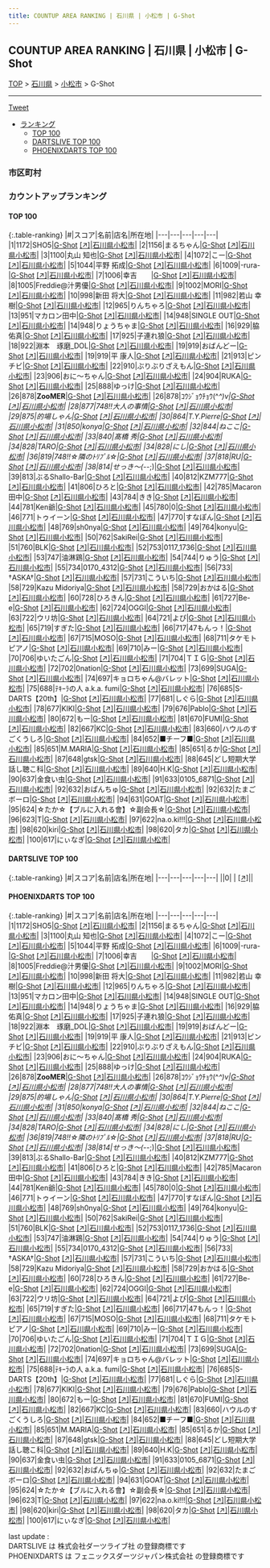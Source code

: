 ```yaml
---
title: COUNTUP AREA RANKING | 石川県 | 小松市 | G-Shot
---
```

## COUNTUP AREA RANKING | 石川県 | 小松市 | G-Shot

[TOP](/darts/rank/) > [石川県](/darts/rank/石川県/) > [小松市](/darts/rank/石川県/小松市/) > G-Shot

___

<a href="https://twitter.com/share?ref_src=twsrc%5Etfw" data-text="COUNTUP AREA RANKING | 石川県小松市G-Shot" class="twitter-share-button" data-hashtags="DARTSLIVE,PHOENIXDARTS,darts,ダーツ" data-show-count="false">Tweet</a>

* [ランキング](#カウントアップランキング)
    * [TOP 100](#top-100)
    * [DARTSLIVE TOP 100](#dartslive-top-100)
    * [PHOENIXDARTS TOP 100](#phoenixdarts-top-100)

### 市区町村

<ul>

</ul>

### カウントアップランキング

#### TOP 100



{:.table-ranking}
|#|スコア|名前|店名|所在地|
|---|---|---|---|---|
|1|1172|<span class="rank-name-pd">SHO5</span>|<a href="/darts/rank/shops/10002.html">G-Shot</a> <a href="https://vs.phoenixdarts.com/jp/shop/shopDetailInfo/s_10002?s_seq=10002">[↗]</a>|<a href="/darts/rank/石川県/小松市">石川県小松市</a>|
|2|1156|<span class="rank-name-pd">まるちゃん</span>|<a href="/darts/rank/shops/10002.html">G-Shot</a> <a href="https://vs.phoenixdarts.com/jp/shop/shopDetailInfo/s_10002?s_seq=10002">[↗]</a>|<a href="/darts/rank/石川県/小松市">石川県小松市</a>|
|3|1100|<span class="rank-name-pd"><span class="pro-icon-pd"></span>丸山 知也</span>|<a href="/darts/rank/shops/10002.html">G-Shot</a> <a href="https://vs.phoenixdarts.com/jp/shop/shopDetailInfo/s_10002?s_seq=10002">[↗]</a>|<a href="/darts/rank/石川県/小松市">石川県小松市</a>|
|4|1072|<span class="rank-name-pd">こー</span>|<a href="/darts/rank/shops/10002.html">G-Shot</a> <a href="https://vs.phoenixdarts.com/jp/shop/shopDetailInfo/s_10002?s_seq=10002">[↗]</a>|<a href="/darts/rank/石川県/小松市">石川県小松市</a>|
|5|1044|<span class="rank-name-pd"><span class="pro-icon-pd"></span>平野 拓成</span>|<a href="/darts/rank/shops/10002.html">G-Shot</a> <a href="https://vs.phoenixdarts.com/jp/shop/shopDetailInfo/s_10002?s_seq=10002">[↗]</a>|<a href="/darts/rank/石川県/小松市">石川県小松市</a>|
|6|1009|<span class="rank-name-pd">-rura-</span>|<a href="/darts/rank/shops/10002.html">G-Shot</a> <a href="https://vs.phoenixdarts.com/jp/shop/shopDetailInfo/s_10002?s_seq=10002">[↗]</a>|<a href="/darts/rank/石川県/小松市">石川県小松市</a>|
|7|1006|<span class="rank-name-pd">幸吉　　</span>|<a href="/darts/rank/shops/10002.html">G-Shot</a> <a href="https://vs.phoenixdarts.com/jp/shop/shopDetailInfo/s_10002?s_seq=10002">[↗]</a>|<a href="/darts/rank/石川県/小松市">石川県小松市</a>|
|8|1005|<span class="rank-name-pd">Freddie@汁男優</span>|<a href="/darts/rank/shops/10002.html">G-Shot</a> <a href="https://vs.phoenixdarts.com/jp/shop/shopDetailInfo/s_10002?s_seq=10002">[↗]</a>|<a href="/darts/rank/石川県/小松市">石川県小松市</a>|
|9|1002|<span class="rank-name-pd">MORI</span>|<a href="/darts/rank/shops/10002.html">G-Shot</a> <a href="https://vs.phoenixdarts.com/jp/shop/shopDetailInfo/s_10002?s_seq=10002">[↗]</a>|<a href="/darts/rank/石川県/小松市">石川県小松市</a>|
|10|998|<span class="rank-name-pd">新田 将大</span>|<a href="/darts/rank/shops/10002.html">G-Shot</a> <a href="https://vs.phoenixdarts.com/jp/shop/shopDetailInfo/s_10002?s_seq=10002">[↗]</a>|<a href="/darts/rank/石川県/小松市">石川県小松市</a>|
|11|982|<span class="rank-name-pd">若山  幸樹</span>|<a href="/darts/rank/shops/10002.html">G-Shot</a> <a href="https://vs.phoenixdarts.com/jp/shop/shopDetailInfo/s_10002?s_seq=10002">[↗]</a>|<a href="/darts/rank/石川県/小松市">石川県小松市</a>|
|12|965|<span class="rank-name-pd">りんちゃろ</span>|<a href="/darts/rank/shops/10002.html">G-Shot</a> <a href="https://vs.phoenixdarts.com/jp/shop/shopDetailInfo/s_10002?s_seq=10002">[↗]</a>|<a href="/darts/rank/石川県/小松市">石川県小松市</a>|
|13|951|<span class="rank-name-pd">マカロン田中</span>|<a href="/darts/rank/shops/10002.html">G-Shot</a> <a href="https://vs.phoenixdarts.com/jp/shop/shopDetailInfo/s_10002?s_seq=10002">[↗]</a>|<a href="/darts/rank/石川県/小松市">石川県小松市</a>|
|14|948|<span class="rank-name-pd">SINGLE OUT</span>|<a href="/darts/rank/shops/10002.html">G-Shot</a> <a href="https://vs.phoenixdarts.com/jp/shop/shopDetailInfo/s_10002?s_seq=10002">[↗]</a>|<a href="/darts/rank/石川県/小松市">石川県小松市</a>|
|14|948|<span class="rank-name-pd">りょうちゃま</span>|<a href="/darts/rank/shops/10002.html">G-Shot</a> <a href="https://vs.phoenixdarts.com/jp/shop/shopDetailInfo/s_10002?s_seq=10002">[↗]</a>|<a href="/darts/rank/石川県/小松市">石川県小松市</a>|
|16|929|<span class="rank-name-pd">脇 佑真</span>|<a href="/darts/rank/shops/10002.html">G-Shot</a> <a href="https://vs.phoenixdarts.com/jp/shop/shopDetailInfo/s_10002?s_seq=10002">[↗]</a>|<a href="/darts/rank/石川県/小松市">石川県小松市</a>|
|17|925|<span class="rank-name-pd">子連れ狼</span>|<a href="/darts/rank/shops/10002.html">G-Shot</a> <a href="https://vs.phoenixdarts.com/jp/shop/shopDetailInfo/s_10002?s_seq=10002">[↗]</a>|<a href="/darts/rank/石川県/小松市">石川県小松市</a>|
|18|922|<span class="rank-name-pd">淵本　琢磨_DOL</span>|<a href="/darts/rank/shops/10002.html">G-Shot</a> <a href="https://vs.phoenixdarts.com/jp/shop/shopDetailInfo/s_10002?s_seq=10002">[↗]</a>|<a href="/darts/rank/石川県/小松市">石川県小松市</a>|
|19|919|<span class="rank-name-pd">おばんどー</span>|<a href="/darts/rank/shops/10002.html">G-Shot</a> <a href="https://vs.phoenixdarts.com/jp/shop/shopDetailInfo/s_10002?s_seq=10002">[↗]</a>|<a href="/darts/rank/石川県/小松市">石川県小松市</a>|
|19|919|<span class="rank-name-pd">平 康人</span>|<a href="/darts/rank/shops/10002.html">G-Shot</a> <a href="https://vs.phoenixdarts.com/jp/shop/shopDetailInfo/s_10002?s_seq=10002">[↗]</a>|<a href="/darts/rank/石川県/小松市">石川県小松市</a>|
|21|913|<span class="rank-name-pd">ピンチビ</span>|<a href="/darts/rank/shops/10002.html">G-Shot</a> <a href="https://vs.phoenixdarts.com/jp/shop/shopDetailInfo/s_10002?s_seq=10002">[↗]</a>|<a href="/darts/rank/石川県/小松市">石川県小松市</a>|
|22|910|<span class="rank-name-pd">ぶりぶりざえもん</span>|<a href="/darts/rank/shops/10002.html">G-Shot</a> <a href="https://vs.phoenixdarts.com/jp/shop/shopDetailInfo/s_10002?s_seq=10002">[↗]</a>|<a href="/darts/rank/石川県/小松市">石川県小松市</a>|
|23|906|<span class="rank-name-pd">おに～ちゃん</span>|<a href="/darts/rank/shops/10002.html">G-Shot</a> <a href="https://vs.phoenixdarts.com/jp/shop/shopDetailInfo/s_10002?s_seq=10002">[↗]</a>|<a href="/darts/rank/石川県/小松市">石川県小松市</a>|
|24|904|<span class="rank-name-pd">RUKA</span>|<a href="/darts/rank/shops/10002.html">G-Shot</a> <a href="https://vs.phoenixdarts.com/jp/shop/shopDetailInfo/s_10002?s_seq=10002">[↗]</a>|<a href="/darts/rank/石川県/小松市">石川県小松市</a>|
|25|888|<span class="rank-name-pd">ゆっけ</span>|<a href="/darts/rank/shops/10002.html">G-Shot</a> <a href="https://vs.phoenixdarts.com/jp/shop/shopDetailInfo/s_10002?s_seq=10002">[↗]</a>|<a href="/darts/rank/石川県/小松市">石川県小松市</a>|
|26|878|<span class="rank-name-pd">**ZooMER**</span>|<a href="/darts/rank/shops/10002.html">G-Shot</a> <a href="https://vs.phoenixdarts.com/jp/shop/shopDetailInfo/s_10002?s_seq=10002">[↗]</a>|<a href="/darts/rank/石川県/小松市">石川県小松市</a>|
|26|878|<span class="rank-name-pd">ｺｳｼﾞｮｳﾁｮｳ(^_^)v</span>|<a href="/darts/rank/shops/10002.html">G-Shot</a> <a href="https://vs.phoenixdarts.com/jp/shop/shopDetailInfo/s_10002?s_seq=10002">[↗]</a>|<a href="/darts/rank/石川県/小松市">石川県小松市</a>|
|28|877|<span class="rank-name-pd">748!!大人の事情</span>|<a href="/darts/rank/shops/10002.html">G-Shot</a> <a href="https://vs.phoenixdarts.com/jp/shop/shopDetailInfo/s_10002?s_seq=10002">[↗]</a>|<a href="/darts/rank/石川県/小松市">石川県小松市</a>|
|29|875|<span class="rank-name-pd">的場しゃん</span>|<a href="/darts/rank/shops/10002.html">G-Shot</a> <a href="https://vs.phoenixdarts.com/jp/shop/shopDetailInfo/s_10002?s_seq=10002">[↗]</a>|<a href="/darts/rank/石川県/小松市">石川県小松市</a>|
|30|864|<span class="rank-name-pd">T.Y.Pierre</span>|<a href="/darts/rank/shops/10002.html">G-Shot</a> <a href="https://vs.phoenixdarts.com/jp/shop/shopDetailInfo/s_10002?s_seq=10002">[↗]</a>|<a href="/darts/rank/石川県/小松市">石川県小松市</a>|
|31|850|<span class="rank-name-pd">konya</span>|<a href="/darts/rank/shops/10002.html">G-Shot</a> <a href="https://vs.phoenixdarts.com/jp/shop/shopDetailInfo/s_10002?s_seq=10002">[↗]</a>|<a href="/darts/rank/石川県/小松市">石川県小松市</a>|
|32|844|<span class="rank-name-pd">ねここ</span>|<a href="/darts/rank/shops/10002.html">G-Shot</a> <a href="https://vs.phoenixdarts.com/jp/shop/shopDetailInfo/s_10002?s_seq=10002">[↗]</a>|<a href="/darts/rank/石川県/小松市">石川県小松市</a>|
|33|840|<span class="rank-name-pd"><span class="pro-icon-pd"></span>髙橋 秀</span>|<a href="/darts/rank/shops/10002.html">G-Shot</a> <a href="https://vs.phoenixdarts.com/jp/shop/shopDetailInfo/s_10002?s_seq=10002">[↗]</a>|<a href="/darts/rank/石川県/小松市">石川県小松市</a>|
|34|828|<span class="rank-name-pd">TARO</span>|<a href="/darts/rank/shops/10002.html">G-Shot</a> <a href="https://vs.phoenixdarts.com/jp/shop/shopDetailInfo/s_10002?s_seq=10002">[↗]</a>|<a href="/darts/rank/石川県/小松市">石川県小松市</a>|
|34|828|<span class="rank-name-pd">にし</span>|<a href="/darts/rank/shops/10002.html">G-Shot</a> <a href="https://vs.phoenixdarts.com/jp/shop/shopDetailInfo/s_10002?s_seq=10002">[↗]</a>|<a href="/darts/rank/石川県/小松市">石川県小松市</a>|
|36|819|<span class="rank-name-pd">748!!☆隣のﾄﾘﾌﾟﾙ☆</span>|<a href="/darts/rank/shops/10002.html">G-Shot</a> <a href="https://vs.phoenixdarts.com/jp/shop/shopDetailInfo/s_10002?s_seq=10002">[↗]</a>|<a href="/darts/rank/石川県/小松市">石川県小松市</a>|
|37|818|<span class="rank-name-pd">RU</span>|<a href="/darts/rank/shops/10002.html">G-Shot</a> <a href="https://vs.phoenixdarts.com/jp/shop/shopDetailInfo/s_10002?s_seq=10002">[↗]</a>|<a href="/darts/rank/石川県/小松市">石川県小松市</a>|
|38|814|<span class="rank-name-pd">せっき～(-_-;)</span>|<a href="/darts/rank/shops/10002.html">G-Shot</a> <a href="https://vs.phoenixdarts.com/jp/shop/shopDetailInfo/s_10002?s_seq=10002">[↗]</a>|<a href="/darts/rank/石川県/小松市">石川県小松市</a>|
|39|813|<span class="rank-name-pd">ぶるShallo-Bar</span>|<a href="/darts/rank/shops/10002.html">G-Shot</a> <a href="https://vs.phoenixdarts.com/jp/shop/shopDetailInfo/s_10002?s_seq=10002">[↗]</a>|<a href="/darts/rank/石川県/小松市">石川県小松市</a>|
|40|812|<span class="rank-name-pd">KZM777</span>|<a href="/darts/rank/shops/10002.html">G-Shot</a> <a href="https://vs.phoenixdarts.com/jp/shop/shopDetailInfo/s_10002?s_seq=10002">[↗]</a>|<a href="/darts/rank/石川県/小松市">石川県小松市</a>|
|41|806|<span class="rank-name-pd">ひろと</span>|<a href="/darts/rank/shops/10002.html">G-Shot</a> <a href="https://vs.phoenixdarts.com/jp/shop/shopDetailInfo/s_10002?s_seq=10002">[↗]</a>|<a href="/darts/rank/石川県/小松市">石川県小松市</a>|
|42|785|<span class="rank-name-pd">Macaron田中</span>|<a href="/darts/rank/shops/10002.html">G-Shot</a> <a href="https://vs.phoenixdarts.com/jp/shop/shopDetailInfo/s_10002?s_seq=10002">[↗]</a>|<a href="/darts/rank/石川県/小松市">石川県小松市</a>|
|43|784|<span class="rank-name-pd">きき</span>|<a href="/darts/rank/shops/10002.html">G-Shot</a> <a href="https://vs.phoenixdarts.com/jp/shop/shopDetailInfo/s_10002?s_seq=10002">[↗]</a>|<a href="/darts/rank/石川県/小松市">石川県小松市</a>|
|44|781|<span class="rank-name-pd">Ken爺</span>|<a href="/darts/rank/shops/10002.html">G-Shot</a> <a href="https://vs.phoenixdarts.com/jp/shop/shopDetailInfo/s_10002?s_seq=10002">[↗]</a>|<a href="/darts/rank/石川県/小松市">石川県小松市</a>|
|45|780|<span class="rank-name-pd">0</span>|<a href="/darts/rank/shops/10002.html">G-Shot</a> <a href="https://vs.phoenixdarts.com/jp/shop/shopDetailInfo/s_10002?s_seq=10002">[↗]</a>|<a href="/darts/rank/石川県/小松市">石川県小松市</a>|
|46|771|<span class="rank-name-pd">トゥイーン</span>|<a href="/darts/rank/shops/10002.html">G-Shot</a> <a href="https://vs.phoenixdarts.com/jp/shop/shopDetailInfo/s_10002?s_seq=10002">[↗]</a>|<a href="/darts/rank/石川県/小松市">石川県小松市</a>|
|47|770|<span class="rank-name-pd">すなぽん</span>|<a href="/darts/rank/shops/10002.html">G-Shot</a> <a href="https://vs.phoenixdarts.com/jp/shop/shopDetailInfo/s_10002?s_seq=10002">[↗]</a>|<a href="/darts/rank/石川県/小松市">石川県小松市</a>|
|48|769|<span class="rank-name-pd">sh0nya</span>|<a href="/darts/rank/shops/10002.html">G-Shot</a> <a href="https://vs.phoenixdarts.com/jp/shop/shopDetailInfo/s_10002?s_seq=10002">[↗]</a>|<a href="/darts/rank/石川県/小松市">石川県小松市</a>|
|49|764|<span class="rank-name-pd">konyu</span>|<a href="/darts/rank/shops/10002.html">G-Shot</a> <a href="https://vs.phoenixdarts.com/jp/shop/shopDetailInfo/s_10002?s_seq=10002">[↗]</a>|<a href="/darts/rank/石川県/小松市">石川県小松市</a>|
|50|762|<span class="rank-name-pd">SakiRei</span>|<a href="/darts/rank/shops/10002.html">G-Shot</a> <a href="https://vs.phoenixdarts.com/jp/shop/shopDetailInfo/s_10002?s_seq=10002">[↗]</a>|<a href="/darts/rank/石川県/小松市">石川県小松市</a>|
|51|760|<span class="rank-name-pd">BLK</span>|<a href="/darts/rank/shops/10002.html">G-Shot</a> <a href="https://vs.phoenixdarts.com/jp/shop/shopDetailInfo/s_10002?s_seq=10002">[↗]</a>|<a href="/darts/rank/石川県/小松市">石川県小松市</a>|
|52|753|<span class="rank-name-pd">0117_1736</span>|<a href="/darts/rank/shops/10002.html">G-Shot</a> <a href="https://vs.phoenixdarts.com/jp/shop/shopDetailInfo/s_10002?s_seq=10002">[↗]</a>|<a href="/darts/rank/石川県/小松市">石川県小松市</a>|
|53|747|<span class="rank-name-pd">油淋鶏</span>|<a href="/darts/rank/shops/10002.html">G-Shot</a> <a href="https://vs.phoenixdarts.com/jp/shop/shopDetailInfo/s_10002?s_seq=10002">[↗]</a>|<a href="/darts/rank/石川県/小松市">石川県小松市</a>|
|54|744|<span class="rank-name-pd">りゅう</span>|<a href="/darts/rank/shops/10002.html">G-Shot</a> <a href="https://vs.phoenixdarts.com/jp/shop/shopDetailInfo/s_10002?s_seq=10002">[↗]</a>|<a href="/darts/rank/石川県/小松市">石川県小松市</a>|
|55|734|<span class="rank-name-pd">0170_4312</span>|<a href="/darts/rank/shops/10002.html">G-Shot</a> <a href="https://vs.phoenixdarts.com/jp/shop/shopDetailInfo/s_10002?s_seq=10002">[↗]</a>|<a href="/darts/rank/石川県/小松市">石川県小松市</a>|
|56|733|<span class="rank-name-pd">†ASKA†</span>|<a href="/darts/rank/shops/10002.html">G-Shot</a> <a href="https://vs.phoenixdarts.com/jp/shop/shopDetailInfo/s_10002?s_seq=10002">[↗]</a>|<a href="/darts/rank/石川県/小松市">石川県小松市</a>|
|57|731|<span class="rank-name-pd">こういち</span>|<a href="/darts/rank/shops/10002.html">G-Shot</a> <a href="https://vs.phoenixdarts.com/jp/shop/shopDetailInfo/s_10002?s_seq=10002">[↗]</a>|<a href="/darts/rank/石川県/小松市">石川県小松市</a>|
|58|729|<span class="rank-name-pd">Kazu Midoriya</span>|<a href="/darts/rank/shops/10002.html">G-Shot</a> <a href="https://vs.phoenixdarts.com/jp/shop/shopDetailInfo/s_10002?s_seq=10002">[↗]</a>|<a href="/darts/rank/石川県/小松市">石川県小松市</a>|
|58|729|<span class="rank-name-pd">おかはる</span>|<a href="/darts/rank/shops/10002.html">G-Shot</a> <a href="https://vs.phoenixdarts.com/jp/shop/shopDetailInfo/s_10002?s_seq=10002">[↗]</a>|<a href="/darts/rank/石川県/小松市">石川県小松市</a>|
|60|728|<span class="rank-name-pd">ひろきん</span>|<a href="/darts/rank/shops/10002.html">G-Shot</a> <a href="https://vs.phoenixdarts.com/jp/shop/shopDetailInfo/s_10002?s_seq=10002">[↗]</a>|<a href="/darts/rank/石川県/小松市">石川県小松市</a>|
|61|727|<span class="rank-name-pd">Be-e</span>|<a href="/darts/rank/shops/10002.html">G-Shot</a> <a href="https://vs.phoenixdarts.com/jp/shop/shopDetailInfo/s_10002?s_seq=10002">[↗]</a>|<a href="/darts/rank/石川県/小松市">石川県小松市</a>|
|62|724|<span class="rank-name-pd">OGGI</span>|<a href="/darts/rank/shops/10002.html">G-Shot</a> <a href="https://vs.phoenixdarts.com/jp/shop/shopDetailInfo/s_10002?s_seq=10002">[↗]</a>|<a href="/darts/rank/石川県/小松市">石川県小松市</a>|
|63|722|<span class="rank-name-pd">ウリ坊</span>|<a href="/darts/rank/shops/10002.html">G-Shot</a> <a href="https://vs.phoenixdarts.com/jp/shop/shopDetailInfo/s_10002?s_seq=10002">[↗]</a>|<a href="/darts/rank/石川県/小松市">石川県小松市</a>|
|64|721|<span class="rank-name-pd">よぴ</span>|<a href="/darts/rank/shops/10002.html">G-Shot</a> <a href="https://vs.phoenixdarts.com/jp/shop/shopDetailInfo/s_10002?s_seq=10002">[↗]</a>|<a href="/darts/rank/石川県/小松市">石川県小松市</a>|
|65|719|<span class="rank-name-pd">すぎた</span>|<a href="/darts/rank/shops/10002.html">G-Shot</a> <a href="https://vs.phoenixdarts.com/jp/shop/shopDetailInfo/s_10002?s_seq=10002">[↗]</a>|<a href="/darts/rank/石川県/小松市">石川県小松市</a>|
|66|717|<span class="rank-name-pd">47もんっ！</span>|<a href="/darts/rank/shops/10002.html">G-Shot</a> <a href="https://vs.phoenixdarts.com/jp/shop/shopDetailInfo/s_10002?s_seq=10002">[↗]</a>|<a href="/darts/rank/石川県/小松市">石川県小松市</a>|
|67|715|<span class="rank-name-pd">MOSO</span>|<a href="/darts/rank/shops/10002.html">G-Shot</a> <a href="https://vs.phoenixdarts.com/jp/shop/shopDetailInfo/s_10002?s_seq=10002">[↗]</a>|<a href="/darts/rank/石川県/小松市">石川県小松市</a>|
|68|711|<span class="rank-name-pd">タケモトピアノ</span>|<a href="/darts/rank/shops/10002.html">G-Shot</a> <a href="https://vs.phoenixdarts.com/jp/shop/shopDetailInfo/s_10002?s_seq=10002">[↗]</a>|<a href="/darts/rank/石川県/小松市">石川県小松市</a>|
|69|710|<span class="rank-name-pd">みー</span>|<a href="/darts/rank/shops/10002.html">G-Shot</a> <a href="https://vs.phoenixdarts.com/jp/shop/shopDetailInfo/s_10002?s_seq=10002">[↗]</a>|<a href="/darts/rank/石川県/小松市">石川県小松市</a>|
|70|706|<span class="rank-name-pd">ゆいたごん</span>|<a href="/darts/rank/shops/10002.html">G-Shot</a> <a href="https://vs.phoenixdarts.com/jp/shop/shopDetailInfo/s_10002?s_seq=10002">[↗]</a>|<a href="/darts/rank/石川県/小松市">石川県小松市</a>|
|71|704|<span class="rank-name-pd">ＴＩＧ</span>|<a href="/darts/rank/shops/10002.html">G-Shot</a> <a href="https://vs.phoenixdarts.com/jp/shop/shopDetailInfo/s_10002?s_seq=10002">[↗]</a>|<a href="/darts/rank/石川県/小松市">石川県小松市</a>|
|72|702|<span class="rank-name-pd">0nation</span>|<a href="/darts/rank/shops/10002.html">G-Shot</a> <a href="https://vs.phoenixdarts.com/jp/shop/shopDetailInfo/s_10002?s_seq=10002">[↗]</a>|<a href="/darts/rank/石川県/小松市">石川県小松市</a>|
|73|699|<span class="rank-name-pd">SUGA</span>|<a href="/darts/rank/shops/10002.html">G-Shot</a> <a href="https://vs.phoenixdarts.com/jp/shop/shopDetailInfo/s_10002?s_seq=10002">[↗]</a>|<a href="/darts/rank/石川県/小松市">石川県小松市</a>|
|74|697|<span class="rank-name-pd">キョロちゃん@バレット</span>|<a href="/darts/rank/shops/10002.html">G-Shot</a> <a href="https://vs.phoenixdarts.com/jp/shop/shopDetailInfo/s_10002?s_seq=10002">[↗]</a>|<a href="/darts/rank/石川県/小松市">石川県小松市</a>|
|75|688|<span class="rank-name-pd">ﾃｷｰﾗの人 a.k.a. fumi</span>|<a href="/darts/rank/shops/10002.html">G-Shot</a> <a href="https://vs.phoenixdarts.com/jp/shop/shopDetailInfo/s_10002?s_seq=10002">[↗]</a>|<a href="/darts/rank/石川県/小松市">石川県小松市</a>|
|76|685|<span class="rank-name-pd">S-DARTS【20th】</span>|<a href="/darts/rank/shops/10002.html">G-Shot</a> <a href="https://vs.phoenixdarts.com/jp/shop/shopDetailInfo/s_10002?s_seq=10002">[↗]</a>|<a href="/darts/rank/石川県/小松市">石川県小松市</a>|
|77|681|<span class="rank-name-pd">しぐら</span>|<a href="/darts/rank/shops/10002.html">G-Shot</a> <a href="https://vs.phoenixdarts.com/jp/shop/shopDetailInfo/s_10002?s_seq=10002">[↗]</a>|<a href="/darts/rank/石川県/小松市">石川県小松市</a>|
|78|677|<span class="rank-name-pd">KIKI</span>|<a href="/darts/rank/shops/10002.html">G-Shot</a> <a href="https://vs.phoenixdarts.com/jp/shop/shopDetailInfo/s_10002?s_seq=10002">[↗]</a>|<a href="/darts/rank/石川県/小松市">石川県小松市</a>|
|79|676|<span class="rank-name-pd">Pablo</span>|<a href="/darts/rank/shops/10002.html">G-Shot</a> <a href="https://vs.phoenixdarts.com/jp/shop/shopDetailInfo/s_10002?s_seq=10002">[↗]</a>|<a href="/darts/rank/石川県/小松市">石川県小松市</a>|
|80|672|<span class="rank-name-pd">もー</span>|<a href="/darts/rank/shops/10002.html">G-Shot</a> <a href="https://vs.phoenixdarts.com/jp/shop/shopDetailInfo/s_10002?s_seq=10002">[↗]</a>|<a href="/darts/rank/石川県/小松市">石川県小松市</a>|
|81|670|<span class="rank-name-pd">FUMI</span>|<a href="/darts/rank/shops/10002.html">G-Shot</a> <a href="https://vs.phoenixdarts.com/jp/shop/shopDetailInfo/s_10002?s_seq=10002">[↗]</a>|<a href="/darts/rank/石川県/小松市">石川県小松市</a>|
|82|667|<span class="rank-name-pd">KC</span>|<a href="/darts/rank/shops/10002.html">G-Shot</a> <a href="https://vs.phoenixdarts.com/jp/shop/shopDetailInfo/s_10002?s_seq=10002">[↗]</a>|<a href="/darts/rank/石川県/小松市">石川県小松市</a>|
|83|660|<span class="rank-name-pd">ハウルのすごくうしろ</span>|<a href="/darts/rank/shops/10002.html">G-Shot</a> <a href="https://vs.phoenixdarts.com/jp/shop/shopDetailInfo/s_10002?s_seq=10002">[↗]</a>|<a href="/darts/rank/石川県/小松市">石川県小松市</a>|
|84|652|<span class="rank-name-pd">■チーフ■</span>|<a href="/darts/rank/shops/10002.html">G-Shot</a> <a href="https://vs.phoenixdarts.com/jp/shop/shopDetailInfo/s_10002?s_seq=10002">[↗]</a>|<a href="/darts/rank/石川県/小松市">石川県小松市</a>|
|85|651|<span class="rank-name-pd">M.MARIA</span>|<a href="/darts/rank/shops/10002.html">G-Shot</a> <a href="https://vs.phoenixdarts.com/jp/shop/shopDetailInfo/s_10002?s_seq=10002">[↗]</a>|<a href="/darts/rank/石川県/小松市">石川県小松市</a>|
|85|651|<span class="rank-name-pd">るか</span>|<a href="/darts/rank/shops/10002.html">G-Shot</a> <a href="https://vs.phoenixdarts.com/jp/shop/shopDetailInfo/s_10002?s_seq=10002">[↗]</a>|<a href="/darts/rank/石川県/小松市">石川県小松市</a>|
|87|648|<span class="rank-name-pd">gtsk</span>|<a href="/darts/rank/shops/10002.html">G-Shot</a> <a href="https://vs.phoenixdarts.com/jp/shop/shopDetailInfo/s_10002?s_seq=10002">[↗]</a>|<a href="/darts/rank/石川県/小松市">石川県小松市</a>|
|88|645|<span class="rank-name-pd">どし短期大学話し聴こ科</span>|<a href="/darts/rank/shops/10002.html">G-Shot</a> <a href="https://vs.phoenixdarts.com/jp/shop/shopDetailInfo/s_10002?s_seq=10002">[↗]</a>|<a href="/darts/rank/石川県/小松市">石川県小松市</a>|
|89|640|<span class="rank-name-pd">H.K</span>|<a href="/darts/rank/shops/10002.html">G-Shot</a> <a href="https://vs.phoenixdarts.com/jp/shop/shopDetailInfo/s_10002?s_seq=10002">[↗]</a>|<a href="/darts/rank/石川県/小松市">石川県小松市</a>|
|90|637|<span class="rank-name-pd">金食い虫</span>|<a href="/darts/rank/shops/10002.html">G-Shot</a> <a href="https://vs.phoenixdarts.com/jp/shop/shopDetailInfo/s_10002?s_seq=10002">[↗]</a>|<a href="/darts/rank/石川県/小松市">石川県小松市</a>|
|91|633|<span class="rank-name-pd">0105_6871</span>|<a href="/darts/rank/shops/10002.html">G-Shot</a> <a href="https://vs.phoenixdarts.com/jp/shop/shopDetailInfo/s_10002?s_seq=10002">[↗]</a>|<a href="/darts/rank/石川県/小松市">石川県小松市</a>|
|92|632|<span class="rank-name-pd">おぱんちゅ</span>|<a href="/darts/rank/shops/10002.html">G-Shot</a> <a href="https://vs.phoenixdarts.com/jp/shop/shopDetailInfo/s_10002?s_seq=10002">[↗]</a>|<a href="/darts/rank/石川県/小松市">石川県小松市</a>|
|92|632|<span class="rank-name-pd">たまごボーロ</span>|<a href="/darts/rank/shops/10002.html">G-Shot</a> <a href="https://vs.phoenixdarts.com/jp/shop/shopDetailInfo/s_10002?s_seq=10002">[↗]</a>|<a href="/darts/rank/石川県/小松市">石川県小松市</a>|
|94|631|<span class="rank-name-pd">GOAT</span>|<a href="/darts/rank/shops/10002.html">G-Shot</a> <a href="https://vs.phoenixdarts.com/jp/shop/shopDetailInfo/s_10002?s_seq=10002">[↗]</a>|<a href="/darts/rank/石川県/小松市">石川県小松市</a>|
|95|624|<span class="rank-name-pd">☆たか☆【ブルに入れる會】☆副会長☆</span>|<a href="/darts/rank/shops/10002.html">G-Shot</a> <a href="https://vs.phoenixdarts.com/jp/shop/shopDetailInfo/s_10002?s_seq=10002">[↗]</a>|<a href="/darts/rank/石川県/小松市">石川県小松市</a>|
|96|623|<span class="rank-name-pd">T</span>|<a href="/darts/rank/shops/10002.html">G-Shot</a> <a href="https://vs.phoenixdarts.com/jp/shop/shopDetailInfo/s_10002?s_seq=10002">[↗]</a>|<a href="/darts/rank/石川県/小松市">石川県小松市</a>|
|97|622|<span class="rank-name-pd">na.o.ki!!!</span>|<a href="/darts/rank/shops/10002.html">G-Shot</a> <a href="https://vs.phoenixdarts.com/jp/shop/shopDetailInfo/s_10002?s_seq=10002">[↗]</a>|<a href="/darts/rank/石川県/小松市">石川県小松市</a>|
|98|620|<span class="rank-name-pd">kiri</span>|<a href="/darts/rank/shops/10002.html">G-Shot</a> <a href="https://vs.phoenixdarts.com/jp/shop/shopDetailInfo/s_10002?s_seq=10002">[↗]</a>|<a href="/darts/rank/石川県/小松市">石川県小松市</a>|
|98|620|<span class="rank-name-pd">タカ</span>|<a href="/darts/rank/shops/10002.html">G-Shot</a> <a href="https://vs.phoenixdarts.com/jp/shop/shopDetailInfo/s_10002?s_seq=10002">[↗]</a>|<a href="/darts/rank/石川県/小松市">石川県小松市</a>|
|100|617|<span class="rank-name-pd">にぃなぎ</span>|<a href="/darts/rank/shops/10002.html">G-Shot</a> <a href="https://vs.phoenixdarts.com/jp/shop/shopDetailInfo/s_10002?s_seq=10002">[↗]</a>|<a href="/darts/rank/石川県/小松市">石川県小松市</a>|


#### DARTSLIVE TOP 100



{:.table-ranking}
|#|スコア|名前|店名|所在地|
|---|---|---|---|---|
||0|<span class="rank-name-dl"> </span>|<a href="/darts/rank/shops/.html"></a> <a href="">[↗]</a>|<a href="/darts/rank//"></a>|


#### PHOENIXDARTS TOP 100



{:.table-ranking}
|#|スコア|名前|店名|所在地|
|---|---|---|---|---|
|1|1172|<span class="rank-name-pd">SHO5</span>|<a href="/darts/rank/shops/10002.html">G-Shot</a> <a href="https://vs.phoenixdarts.com/jp/shop/shopDetailInfo/s_10002?s_seq=10002">[↗]</a>|<a href="/darts/rank/石川県/小松市">石川県小松市</a>|
|2|1156|<span class="rank-name-pd">まるちゃん</span>|<a href="/darts/rank/shops/10002.html">G-Shot</a> <a href="https://vs.phoenixdarts.com/jp/shop/shopDetailInfo/s_10002?s_seq=10002">[↗]</a>|<a href="/darts/rank/石川県/小松市">石川県小松市</a>|
|3|1100|<span class="rank-name-pd"><span class="pro-icon-pd"></span>丸山 知也</span>|<a href="/darts/rank/shops/10002.html">G-Shot</a> <a href="https://vs.phoenixdarts.com/jp/shop/shopDetailInfo/s_10002?s_seq=10002">[↗]</a>|<a href="/darts/rank/石川県/小松市">石川県小松市</a>|
|4|1072|<span class="rank-name-pd">こー</span>|<a href="/darts/rank/shops/10002.html">G-Shot</a> <a href="https://vs.phoenixdarts.com/jp/shop/shopDetailInfo/s_10002?s_seq=10002">[↗]</a>|<a href="/darts/rank/石川県/小松市">石川県小松市</a>|
|5|1044|<span class="rank-name-pd"><span class="pro-icon-pd"></span>平野 拓成</span>|<a href="/darts/rank/shops/10002.html">G-Shot</a> <a href="https://vs.phoenixdarts.com/jp/shop/shopDetailInfo/s_10002?s_seq=10002">[↗]</a>|<a href="/darts/rank/石川県/小松市">石川県小松市</a>|
|6|1009|<span class="rank-name-pd">-rura-</span>|<a href="/darts/rank/shops/10002.html">G-Shot</a> <a href="https://vs.phoenixdarts.com/jp/shop/shopDetailInfo/s_10002?s_seq=10002">[↗]</a>|<a href="/darts/rank/石川県/小松市">石川県小松市</a>|
|7|1006|<span class="rank-name-pd">幸吉　　</span>|<a href="/darts/rank/shops/10002.html">G-Shot</a> <a href="https://vs.phoenixdarts.com/jp/shop/shopDetailInfo/s_10002?s_seq=10002">[↗]</a>|<a href="/darts/rank/石川県/小松市">石川県小松市</a>|
|8|1005|<span class="rank-name-pd">Freddie@汁男優</span>|<a href="/darts/rank/shops/10002.html">G-Shot</a> <a href="https://vs.phoenixdarts.com/jp/shop/shopDetailInfo/s_10002?s_seq=10002">[↗]</a>|<a href="/darts/rank/石川県/小松市">石川県小松市</a>|
|9|1002|<span class="rank-name-pd">MORI</span>|<a href="/darts/rank/shops/10002.html">G-Shot</a> <a href="https://vs.phoenixdarts.com/jp/shop/shopDetailInfo/s_10002?s_seq=10002">[↗]</a>|<a href="/darts/rank/石川県/小松市">石川県小松市</a>|
|10|998|<span class="rank-name-pd">新田 将大</span>|<a href="/darts/rank/shops/10002.html">G-Shot</a> <a href="https://vs.phoenixdarts.com/jp/shop/shopDetailInfo/s_10002?s_seq=10002">[↗]</a>|<a href="/darts/rank/石川県/小松市">石川県小松市</a>|
|11|982|<span class="rank-name-pd">若山  幸樹</span>|<a href="/darts/rank/shops/10002.html">G-Shot</a> <a href="https://vs.phoenixdarts.com/jp/shop/shopDetailInfo/s_10002?s_seq=10002">[↗]</a>|<a href="/darts/rank/石川県/小松市">石川県小松市</a>|
|12|965|<span class="rank-name-pd">りんちゃろ</span>|<a href="/darts/rank/shops/10002.html">G-Shot</a> <a href="https://vs.phoenixdarts.com/jp/shop/shopDetailInfo/s_10002?s_seq=10002">[↗]</a>|<a href="/darts/rank/石川県/小松市">石川県小松市</a>|
|13|951|<span class="rank-name-pd">マカロン田中</span>|<a href="/darts/rank/shops/10002.html">G-Shot</a> <a href="https://vs.phoenixdarts.com/jp/shop/shopDetailInfo/s_10002?s_seq=10002">[↗]</a>|<a href="/darts/rank/石川県/小松市">石川県小松市</a>|
|14|948|<span class="rank-name-pd">SINGLE OUT</span>|<a href="/darts/rank/shops/10002.html">G-Shot</a> <a href="https://vs.phoenixdarts.com/jp/shop/shopDetailInfo/s_10002?s_seq=10002">[↗]</a>|<a href="/darts/rank/石川県/小松市">石川県小松市</a>|
|14|948|<span class="rank-name-pd">りょうちゃま</span>|<a href="/darts/rank/shops/10002.html">G-Shot</a> <a href="https://vs.phoenixdarts.com/jp/shop/shopDetailInfo/s_10002?s_seq=10002">[↗]</a>|<a href="/darts/rank/石川県/小松市">石川県小松市</a>|
|16|929|<span class="rank-name-pd">脇 佑真</span>|<a href="/darts/rank/shops/10002.html">G-Shot</a> <a href="https://vs.phoenixdarts.com/jp/shop/shopDetailInfo/s_10002?s_seq=10002">[↗]</a>|<a href="/darts/rank/石川県/小松市">石川県小松市</a>|
|17|925|<span class="rank-name-pd">子連れ狼</span>|<a href="/darts/rank/shops/10002.html">G-Shot</a> <a href="https://vs.phoenixdarts.com/jp/shop/shopDetailInfo/s_10002?s_seq=10002">[↗]</a>|<a href="/darts/rank/石川県/小松市">石川県小松市</a>|
|18|922|<span class="rank-name-pd">淵本　琢磨_DOL</span>|<a href="/darts/rank/shops/10002.html">G-Shot</a> <a href="https://vs.phoenixdarts.com/jp/shop/shopDetailInfo/s_10002?s_seq=10002">[↗]</a>|<a href="/darts/rank/石川県/小松市">石川県小松市</a>|
|19|919|<span class="rank-name-pd">おばんどー</span>|<a href="/darts/rank/shops/10002.html">G-Shot</a> <a href="https://vs.phoenixdarts.com/jp/shop/shopDetailInfo/s_10002?s_seq=10002">[↗]</a>|<a href="/darts/rank/石川県/小松市">石川県小松市</a>|
|19|919|<span class="rank-name-pd">平 康人</span>|<a href="/darts/rank/shops/10002.html">G-Shot</a> <a href="https://vs.phoenixdarts.com/jp/shop/shopDetailInfo/s_10002?s_seq=10002">[↗]</a>|<a href="/darts/rank/石川県/小松市">石川県小松市</a>|
|21|913|<span class="rank-name-pd">ピンチビ</span>|<a href="/darts/rank/shops/10002.html">G-Shot</a> <a href="https://vs.phoenixdarts.com/jp/shop/shopDetailInfo/s_10002?s_seq=10002">[↗]</a>|<a href="/darts/rank/石川県/小松市">石川県小松市</a>|
|22|910|<span class="rank-name-pd">ぶりぶりざえもん</span>|<a href="/darts/rank/shops/10002.html">G-Shot</a> <a href="https://vs.phoenixdarts.com/jp/shop/shopDetailInfo/s_10002?s_seq=10002">[↗]</a>|<a href="/darts/rank/石川県/小松市">石川県小松市</a>|
|23|906|<span class="rank-name-pd">おに～ちゃん</span>|<a href="/darts/rank/shops/10002.html">G-Shot</a> <a href="https://vs.phoenixdarts.com/jp/shop/shopDetailInfo/s_10002?s_seq=10002">[↗]</a>|<a href="/darts/rank/石川県/小松市">石川県小松市</a>|
|24|904|<span class="rank-name-pd">RUKA</span>|<a href="/darts/rank/shops/10002.html">G-Shot</a> <a href="https://vs.phoenixdarts.com/jp/shop/shopDetailInfo/s_10002?s_seq=10002">[↗]</a>|<a href="/darts/rank/石川県/小松市">石川県小松市</a>|
|25|888|<span class="rank-name-pd">ゆっけ</span>|<a href="/darts/rank/shops/10002.html">G-Shot</a> <a href="https://vs.phoenixdarts.com/jp/shop/shopDetailInfo/s_10002?s_seq=10002">[↗]</a>|<a href="/darts/rank/石川県/小松市">石川県小松市</a>|
|26|878|<span class="rank-name-pd">**ZooMER**</span>|<a href="/darts/rank/shops/10002.html">G-Shot</a> <a href="https://vs.phoenixdarts.com/jp/shop/shopDetailInfo/s_10002?s_seq=10002">[↗]</a>|<a href="/darts/rank/石川県/小松市">石川県小松市</a>|
|26|878|<span class="rank-name-pd">ｺｳｼﾞｮｳﾁｮｳ(^_^)v</span>|<a href="/darts/rank/shops/10002.html">G-Shot</a> <a href="https://vs.phoenixdarts.com/jp/shop/shopDetailInfo/s_10002?s_seq=10002">[↗]</a>|<a href="/darts/rank/石川県/小松市">石川県小松市</a>|
|28|877|<span class="rank-name-pd">748!!大人の事情</span>|<a href="/darts/rank/shops/10002.html">G-Shot</a> <a href="https://vs.phoenixdarts.com/jp/shop/shopDetailInfo/s_10002?s_seq=10002">[↗]</a>|<a href="/darts/rank/石川県/小松市">石川県小松市</a>|
|29|875|<span class="rank-name-pd">的場しゃん</span>|<a href="/darts/rank/shops/10002.html">G-Shot</a> <a href="https://vs.phoenixdarts.com/jp/shop/shopDetailInfo/s_10002?s_seq=10002">[↗]</a>|<a href="/darts/rank/石川県/小松市">石川県小松市</a>|
|30|864|<span class="rank-name-pd">T.Y.Pierre</span>|<a href="/darts/rank/shops/10002.html">G-Shot</a> <a href="https://vs.phoenixdarts.com/jp/shop/shopDetailInfo/s_10002?s_seq=10002">[↗]</a>|<a href="/darts/rank/石川県/小松市">石川県小松市</a>|
|31|850|<span class="rank-name-pd">konya</span>|<a href="/darts/rank/shops/10002.html">G-Shot</a> <a href="https://vs.phoenixdarts.com/jp/shop/shopDetailInfo/s_10002?s_seq=10002">[↗]</a>|<a href="/darts/rank/石川県/小松市">石川県小松市</a>|
|32|844|<span class="rank-name-pd">ねここ</span>|<a href="/darts/rank/shops/10002.html">G-Shot</a> <a href="https://vs.phoenixdarts.com/jp/shop/shopDetailInfo/s_10002?s_seq=10002">[↗]</a>|<a href="/darts/rank/石川県/小松市">石川県小松市</a>|
|33|840|<span class="rank-name-pd"><span class="pro-icon-pd"></span>髙橋 秀</span>|<a href="/darts/rank/shops/10002.html">G-Shot</a> <a href="https://vs.phoenixdarts.com/jp/shop/shopDetailInfo/s_10002?s_seq=10002">[↗]</a>|<a href="/darts/rank/石川県/小松市">石川県小松市</a>|
|34|828|<span class="rank-name-pd">TARO</span>|<a href="/darts/rank/shops/10002.html">G-Shot</a> <a href="https://vs.phoenixdarts.com/jp/shop/shopDetailInfo/s_10002?s_seq=10002">[↗]</a>|<a href="/darts/rank/石川県/小松市">石川県小松市</a>|
|34|828|<span class="rank-name-pd">にし</span>|<a href="/darts/rank/shops/10002.html">G-Shot</a> <a href="https://vs.phoenixdarts.com/jp/shop/shopDetailInfo/s_10002?s_seq=10002">[↗]</a>|<a href="/darts/rank/石川県/小松市">石川県小松市</a>|
|36|819|<span class="rank-name-pd">748!!☆隣のﾄﾘﾌﾟﾙ☆</span>|<a href="/darts/rank/shops/10002.html">G-Shot</a> <a href="https://vs.phoenixdarts.com/jp/shop/shopDetailInfo/s_10002?s_seq=10002">[↗]</a>|<a href="/darts/rank/石川県/小松市">石川県小松市</a>|
|37|818|<span class="rank-name-pd">RU</span>|<a href="/darts/rank/shops/10002.html">G-Shot</a> <a href="https://vs.phoenixdarts.com/jp/shop/shopDetailInfo/s_10002?s_seq=10002">[↗]</a>|<a href="/darts/rank/石川県/小松市">石川県小松市</a>|
|38|814|<span class="rank-name-pd">せっき～(-_-;)</span>|<a href="/darts/rank/shops/10002.html">G-Shot</a> <a href="https://vs.phoenixdarts.com/jp/shop/shopDetailInfo/s_10002?s_seq=10002">[↗]</a>|<a href="/darts/rank/石川県/小松市">石川県小松市</a>|
|39|813|<span class="rank-name-pd">ぶるShallo-Bar</span>|<a href="/darts/rank/shops/10002.html">G-Shot</a> <a href="https://vs.phoenixdarts.com/jp/shop/shopDetailInfo/s_10002?s_seq=10002">[↗]</a>|<a href="/darts/rank/石川県/小松市">石川県小松市</a>|
|40|812|<span class="rank-name-pd">KZM777</span>|<a href="/darts/rank/shops/10002.html">G-Shot</a> <a href="https://vs.phoenixdarts.com/jp/shop/shopDetailInfo/s_10002?s_seq=10002">[↗]</a>|<a href="/darts/rank/石川県/小松市">石川県小松市</a>|
|41|806|<span class="rank-name-pd">ひろと</span>|<a href="/darts/rank/shops/10002.html">G-Shot</a> <a href="https://vs.phoenixdarts.com/jp/shop/shopDetailInfo/s_10002?s_seq=10002">[↗]</a>|<a href="/darts/rank/石川県/小松市">石川県小松市</a>|
|42|785|<span class="rank-name-pd">Macaron田中</span>|<a href="/darts/rank/shops/10002.html">G-Shot</a> <a href="https://vs.phoenixdarts.com/jp/shop/shopDetailInfo/s_10002?s_seq=10002">[↗]</a>|<a href="/darts/rank/石川県/小松市">石川県小松市</a>|
|43|784|<span class="rank-name-pd">きき</span>|<a href="/darts/rank/shops/10002.html">G-Shot</a> <a href="https://vs.phoenixdarts.com/jp/shop/shopDetailInfo/s_10002?s_seq=10002">[↗]</a>|<a href="/darts/rank/石川県/小松市">石川県小松市</a>|
|44|781|<span class="rank-name-pd">Ken爺</span>|<a href="/darts/rank/shops/10002.html">G-Shot</a> <a href="https://vs.phoenixdarts.com/jp/shop/shopDetailInfo/s_10002?s_seq=10002">[↗]</a>|<a href="/darts/rank/石川県/小松市">石川県小松市</a>|
|45|780|<span class="rank-name-pd">0</span>|<a href="/darts/rank/shops/10002.html">G-Shot</a> <a href="https://vs.phoenixdarts.com/jp/shop/shopDetailInfo/s_10002?s_seq=10002">[↗]</a>|<a href="/darts/rank/石川県/小松市">石川県小松市</a>|
|46|771|<span class="rank-name-pd">トゥイーン</span>|<a href="/darts/rank/shops/10002.html">G-Shot</a> <a href="https://vs.phoenixdarts.com/jp/shop/shopDetailInfo/s_10002?s_seq=10002">[↗]</a>|<a href="/darts/rank/石川県/小松市">石川県小松市</a>|
|47|770|<span class="rank-name-pd">すなぽん</span>|<a href="/darts/rank/shops/10002.html">G-Shot</a> <a href="https://vs.phoenixdarts.com/jp/shop/shopDetailInfo/s_10002?s_seq=10002">[↗]</a>|<a href="/darts/rank/石川県/小松市">石川県小松市</a>|
|48|769|<span class="rank-name-pd">sh0nya</span>|<a href="/darts/rank/shops/10002.html">G-Shot</a> <a href="https://vs.phoenixdarts.com/jp/shop/shopDetailInfo/s_10002?s_seq=10002">[↗]</a>|<a href="/darts/rank/石川県/小松市">石川県小松市</a>|
|49|764|<span class="rank-name-pd">konyu</span>|<a href="/darts/rank/shops/10002.html">G-Shot</a> <a href="https://vs.phoenixdarts.com/jp/shop/shopDetailInfo/s_10002?s_seq=10002">[↗]</a>|<a href="/darts/rank/石川県/小松市">石川県小松市</a>|
|50|762|<span class="rank-name-pd">SakiRei</span>|<a href="/darts/rank/shops/10002.html">G-Shot</a> <a href="https://vs.phoenixdarts.com/jp/shop/shopDetailInfo/s_10002?s_seq=10002">[↗]</a>|<a href="/darts/rank/石川県/小松市">石川県小松市</a>|
|51|760|<span class="rank-name-pd">BLK</span>|<a href="/darts/rank/shops/10002.html">G-Shot</a> <a href="https://vs.phoenixdarts.com/jp/shop/shopDetailInfo/s_10002?s_seq=10002">[↗]</a>|<a href="/darts/rank/石川県/小松市">石川県小松市</a>|
|52|753|<span class="rank-name-pd">0117_1736</span>|<a href="/darts/rank/shops/10002.html">G-Shot</a> <a href="https://vs.phoenixdarts.com/jp/shop/shopDetailInfo/s_10002?s_seq=10002">[↗]</a>|<a href="/darts/rank/石川県/小松市">石川県小松市</a>|
|53|747|<span class="rank-name-pd">油淋鶏</span>|<a href="/darts/rank/shops/10002.html">G-Shot</a> <a href="https://vs.phoenixdarts.com/jp/shop/shopDetailInfo/s_10002?s_seq=10002">[↗]</a>|<a href="/darts/rank/石川県/小松市">石川県小松市</a>|
|54|744|<span class="rank-name-pd">りゅう</span>|<a href="/darts/rank/shops/10002.html">G-Shot</a> <a href="https://vs.phoenixdarts.com/jp/shop/shopDetailInfo/s_10002?s_seq=10002">[↗]</a>|<a href="/darts/rank/石川県/小松市">石川県小松市</a>|
|55|734|<span class="rank-name-pd">0170_4312</span>|<a href="/darts/rank/shops/10002.html">G-Shot</a> <a href="https://vs.phoenixdarts.com/jp/shop/shopDetailInfo/s_10002?s_seq=10002">[↗]</a>|<a href="/darts/rank/石川県/小松市">石川県小松市</a>|
|56|733|<span class="rank-name-pd">†ASKA†</span>|<a href="/darts/rank/shops/10002.html">G-Shot</a> <a href="https://vs.phoenixdarts.com/jp/shop/shopDetailInfo/s_10002?s_seq=10002">[↗]</a>|<a href="/darts/rank/石川県/小松市">石川県小松市</a>|
|57|731|<span class="rank-name-pd">こういち</span>|<a href="/darts/rank/shops/10002.html">G-Shot</a> <a href="https://vs.phoenixdarts.com/jp/shop/shopDetailInfo/s_10002?s_seq=10002">[↗]</a>|<a href="/darts/rank/石川県/小松市">石川県小松市</a>|
|58|729|<span class="rank-name-pd">Kazu Midoriya</span>|<a href="/darts/rank/shops/10002.html">G-Shot</a> <a href="https://vs.phoenixdarts.com/jp/shop/shopDetailInfo/s_10002?s_seq=10002">[↗]</a>|<a href="/darts/rank/石川県/小松市">石川県小松市</a>|
|58|729|<span class="rank-name-pd">おかはる</span>|<a href="/darts/rank/shops/10002.html">G-Shot</a> <a href="https://vs.phoenixdarts.com/jp/shop/shopDetailInfo/s_10002?s_seq=10002">[↗]</a>|<a href="/darts/rank/石川県/小松市">石川県小松市</a>|
|60|728|<span class="rank-name-pd">ひろきん</span>|<a href="/darts/rank/shops/10002.html">G-Shot</a> <a href="https://vs.phoenixdarts.com/jp/shop/shopDetailInfo/s_10002?s_seq=10002">[↗]</a>|<a href="/darts/rank/石川県/小松市">石川県小松市</a>|
|61|727|<span class="rank-name-pd">Be-e</span>|<a href="/darts/rank/shops/10002.html">G-Shot</a> <a href="https://vs.phoenixdarts.com/jp/shop/shopDetailInfo/s_10002?s_seq=10002">[↗]</a>|<a href="/darts/rank/石川県/小松市">石川県小松市</a>|
|62|724|<span class="rank-name-pd">OGGI</span>|<a href="/darts/rank/shops/10002.html">G-Shot</a> <a href="https://vs.phoenixdarts.com/jp/shop/shopDetailInfo/s_10002?s_seq=10002">[↗]</a>|<a href="/darts/rank/石川県/小松市">石川県小松市</a>|
|63|722|<span class="rank-name-pd">ウリ坊</span>|<a href="/darts/rank/shops/10002.html">G-Shot</a> <a href="https://vs.phoenixdarts.com/jp/shop/shopDetailInfo/s_10002?s_seq=10002">[↗]</a>|<a href="/darts/rank/石川県/小松市">石川県小松市</a>|
|64|721|<span class="rank-name-pd">よぴ</span>|<a href="/darts/rank/shops/10002.html">G-Shot</a> <a href="https://vs.phoenixdarts.com/jp/shop/shopDetailInfo/s_10002?s_seq=10002">[↗]</a>|<a href="/darts/rank/石川県/小松市">石川県小松市</a>|
|65|719|<span class="rank-name-pd">すぎた</span>|<a href="/darts/rank/shops/10002.html">G-Shot</a> <a href="https://vs.phoenixdarts.com/jp/shop/shopDetailInfo/s_10002?s_seq=10002">[↗]</a>|<a href="/darts/rank/石川県/小松市">石川県小松市</a>|
|66|717|<span class="rank-name-pd">47もんっ！</span>|<a href="/darts/rank/shops/10002.html">G-Shot</a> <a href="https://vs.phoenixdarts.com/jp/shop/shopDetailInfo/s_10002?s_seq=10002">[↗]</a>|<a href="/darts/rank/石川県/小松市">石川県小松市</a>|
|67|715|<span class="rank-name-pd">MOSO</span>|<a href="/darts/rank/shops/10002.html">G-Shot</a> <a href="https://vs.phoenixdarts.com/jp/shop/shopDetailInfo/s_10002?s_seq=10002">[↗]</a>|<a href="/darts/rank/石川県/小松市">石川県小松市</a>|
|68|711|<span class="rank-name-pd">タケモトピアノ</span>|<a href="/darts/rank/shops/10002.html">G-Shot</a> <a href="https://vs.phoenixdarts.com/jp/shop/shopDetailInfo/s_10002?s_seq=10002">[↗]</a>|<a href="/darts/rank/石川県/小松市">石川県小松市</a>|
|69|710|<span class="rank-name-pd">みー</span>|<a href="/darts/rank/shops/10002.html">G-Shot</a> <a href="https://vs.phoenixdarts.com/jp/shop/shopDetailInfo/s_10002?s_seq=10002">[↗]</a>|<a href="/darts/rank/石川県/小松市">石川県小松市</a>|
|70|706|<span class="rank-name-pd">ゆいたごん</span>|<a href="/darts/rank/shops/10002.html">G-Shot</a> <a href="https://vs.phoenixdarts.com/jp/shop/shopDetailInfo/s_10002?s_seq=10002">[↗]</a>|<a href="/darts/rank/石川県/小松市">石川県小松市</a>|
|71|704|<span class="rank-name-pd">ＴＩＧ</span>|<a href="/darts/rank/shops/10002.html">G-Shot</a> <a href="https://vs.phoenixdarts.com/jp/shop/shopDetailInfo/s_10002?s_seq=10002">[↗]</a>|<a href="/darts/rank/石川県/小松市">石川県小松市</a>|
|72|702|<span class="rank-name-pd">0nation</span>|<a href="/darts/rank/shops/10002.html">G-Shot</a> <a href="https://vs.phoenixdarts.com/jp/shop/shopDetailInfo/s_10002?s_seq=10002">[↗]</a>|<a href="/darts/rank/石川県/小松市">石川県小松市</a>|
|73|699|<span class="rank-name-pd">SUGA</span>|<a href="/darts/rank/shops/10002.html">G-Shot</a> <a href="https://vs.phoenixdarts.com/jp/shop/shopDetailInfo/s_10002?s_seq=10002">[↗]</a>|<a href="/darts/rank/石川県/小松市">石川県小松市</a>|
|74|697|<span class="rank-name-pd">キョロちゃん@バレット</span>|<a href="/darts/rank/shops/10002.html">G-Shot</a> <a href="https://vs.phoenixdarts.com/jp/shop/shopDetailInfo/s_10002?s_seq=10002">[↗]</a>|<a href="/darts/rank/石川県/小松市">石川県小松市</a>|
|75|688|<span class="rank-name-pd">ﾃｷｰﾗの人 a.k.a. fumi</span>|<a href="/darts/rank/shops/10002.html">G-Shot</a> <a href="https://vs.phoenixdarts.com/jp/shop/shopDetailInfo/s_10002?s_seq=10002">[↗]</a>|<a href="/darts/rank/石川県/小松市">石川県小松市</a>|
|76|685|<span class="rank-name-pd">S-DARTS【20th】</span>|<a href="/darts/rank/shops/10002.html">G-Shot</a> <a href="https://vs.phoenixdarts.com/jp/shop/shopDetailInfo/s_10002?s_seq=10002">[↗]</a>|<a href="/darts/rank/石川県/小松市">石川県小松市</a>|
|77|681|<span class="rank-name-pd">しぐら</span>|<a href="/darts/rank/shops/10002.html">G-Shot</a> <a href="https://vs.phoenixdarts.com/jp/shop/shopDetailInfo/s_10002?s_seq=10002">[↗]</a>|<a href="/darts/rank/石川県/小松市">石川県小松市</a>|
|78|677|<span class="rank-name-pd">KIKI</span>|<a href="/darts/rank/shops/10002.html">G-Shot</a> <a href="https://vs.phoenixdarts.com/jp/shop/shopDetailInfo/s_10002?s_seq=10002">[↗]</a>|<a href="/darts/rank/石川県/小松市">石川県小松市</a>|
|79|676|<span class="rank-name-pd">Pablo</span>|<a href="/darts/rank/shops/10002.html">G-Shot</a> <a href="https://vs.phoenixdarts.com/jp/shop/shopDetailInfo/s_10002?s_seq=10002">[↗]</a>|<a href="/darts/rank/石川県/小松市">石川県小松市</a>|
|80|672|<span class="rank-name-pd">もー</span>|<a href="/darts/rank/shops/10002.html">G-Shot</a> <a href="https://vs.phoenixdarts.com/jp/shop/shopDetailInfo/s_10002?s_seq=10002">[↗]</a>|<a href="/darts/rank/石川県/小松市">石川県小松市</a>|
|81|670|<span class="rank-name-pd">FUMI</span>|<a href="/darts/rank/shops/10002.html">G-Shot</a> <a href="https://vs.phoenixdarts.com/jp/shop/shopDetailInfo/s_10002?s_seq=10002">[↗]</a>|<a href="/darts/rank/石川県/小松市">石川県小松市</a>|
|82|667|<span class="rank-name-pd">KC</span>|<a href="/darts/rank/shops/10002.html">G-Shot</a> <a href="https://vs.phoenixdarts.com/jp/shop/shopDetailInfo/s_10002?s_seq=10002">[↗]</a>|<a href="/darts/rank/石川県/小松市">石川県小松市</a>|
|83|660|<span class="rank-name-pd">ハウルのすごくうしろ</span>|<a href="/darts/rank/shops/10002.html">G-Shot</a> <a href="https://vs.phoenixdarts.com/jp/shop/shopDetailInfo/s_10002?s_seq=10002">[↗]</a>|<a href="/darts/rank/石川県/小松市">石川県小松市</a>|
|84|652|<span class="rank-name-pd">■チーフ■</span>|<a href="/darts/rank/shops/10002.html">G-Shot</a> <a href="https://vs.phoenixdarts.com/jp/shop/shopDetailInfo/s_10002?s_seq=10002">[↗]</a>|<a href="/darts/rank/石川県/小松市">石川県小松市</a>|
|85|651|<span class="rank-name-pd">M.MARIA</span>|<a href="/darts/rank/shops/10002.html">G-Shot</a> <a href="https://vs.phoenixdarts.com/jp/shop/shopDetailInfo/s_10002?s_seq=10002">[↗]</a>|<a href="/darts/rank/石川県/小松市">石川県小松市</a>|
|85|651|<span class="rank-name-pd">るか</span>|<a href="/darts/rank/shops/10002.html">G-Shot</a> <a href="https://vs.phoenixdarts.com/jp/shop/shopDetailInfo/s_10002?s_seq=10002">[↗]</a>|<a href="/darts/rank/石川県/小松市">石川県小松市</a>|
|87|648|<span class="rank-name-pd">gtsk</span>|<a href="/darts/rank/shops/10002.html">G-Shot</a> <a href="https://vs.phoenixdarts.com/jp/shop/shopDetailInfo/s_10002?s_seq=10002">[↗]</a>|<a href="/darts/rank/石川県/小松市">石川県小松市</a>|
|88|645|<span class="rank-name-pd">どし短期大学話し聴こ科</span>|<a href="/darts/rank/shops/10002.html">G-Shot</a> <a href="https://vs.phoenixdarts.com/jp/shop/shopDetailInfo/s_10002?s_seq=10002">[↗]</a>|<a href="/darts/rank/石川県/小松市">石川県小松市</a>|
|89|640|<span class="rank-name-pd">H.K</span>|<a href="/darts/rank/shops/10002.html">G-Shot</a> <a href="https://vs.phoenixdarts.com/jp/shop/shopDetailInfo/s_10002?s_seq=10002">[↗]</a>|<a href="/darts/rank/石川県/小松市">石川県小松市</a>|
|90|637|<span class="rank-name-pd">金食い虫</span>|<a href="/darts/rank/shops/10002.html">G-Shot</a> <a href="https://vs.phoenixdarts.com/jp/shop/shopDetailInfo/s_10002?s_seq=10002">[↗]</a>|<a href="/darts/rank/石川県/小松市">石川県小松市</a>|
|91|633|<span class="rank-name-pd">0105_6871</span>|<a href="/darts/rank/shops/10002.html">G-Shot</a> <a href="https://vs.phoenixdarts.com/jp/shop/shopDetailInfo/s_10002?s_seq=10002">[↗]</a>|<a href="/darts/rank/石川県/小松市">石川県小松市</a>|
|92|632|<span class="rank-name-pd">おぱんちゅ</span>|<a href="/darts/rank/shops/10002.html">G-Shot</a> <a href="https://vs.phoenixdarts.com/jp/shop/shopDetailInfo/s_10002?s_seq=10002">[↗]</a>|<a href="/darts/rank/石川県/小松市">石川県小松市</a>|
|92|632|<span class="rank-name-pd">たまごボーロ</span>|<a href="/darts/rank/shops/10002.html">G-Shot</a> <a href="https://vs.phoenixdarts.com/jp/shop/shopDetailInfo/s_10002?s_seq=10002">[↗]</a>|<a href="/darts/rank/石川県/小松市">石川県小松市</a>|
|94|631|<span class="rank-name-pd">GOAT</span>|<a href="/darts/rank/shops/10002.html">G-Shot</a> <a href="https://vs.phoenixdarts.com/jp/shop/shopDetailInfo/s_10002?s_seq=10002">[↗]</a>|<a href="/darts/rank/石川県/小松市">石川県小松市</a>|
|95|624|<span class="rank-name-pd">☆たか☆【ブルに入れる會】☆副会長☆</span>|<a href="/darts/rank/shops/10002.html">G-Shot</a> <a href="https://vs.phoenixdarts.com/jp/shop/shopDetailInfo/s_10002?s_seq=10002">[↗]</a>|<a href="/darts/rank/石川県/小松市">石川県小松市</a>|
|96|623|<span class="rank-name-pd">T</span>|<a href="/darts/rank/shops/10002.html">G-Shot</a> <a href="https://vs.phoenixdarts.com/jp/shop/shopDetailInfo/s_10002?s_seq=10002">[↗]</a>|<a href="/darts/rank/石川県/小松市">石川県小松市</a>|
|97|622|<span class="rank-name-pd">na.o.ki!!!</span>|<a href="/darts/rank/shops/10002.html">G-Shot</a> <a href="https://vs.phoenixdarts.com/jp/shop/shopDetailInfo/s_10002?s_seq=10002">[↗]</a>|<a href="/darts/rank/石川県/小松市">石川県小松市</a>|
|98|620|<span class="rank-name-pd">kiri</span>|<a href="/darts/rank/shops/10002.html">G-Shot</a> <a href="https://vs.phoenixdarts.com/jp/shop/shopDetailInfo/s_10002?s_seq=10002">[↗]</a>|<a href="/darts/rank/石川県/小松市">石川県小松市</a>|
|98|620|<span class="rank-name-pd">タカ</span>|<a href="/darts/rank/shops/10002.html">G-Shot</a> <a href="https://vs.phoenixdarts.com/jp/shop/shopDetailInfo/s_10002?s_seq=10002">[↗]</a>|<a href="/darts/rank/石川県/小松市">石川県小松市</a>|
|100|617|<span class="rank-name-pd">にぃなぎ</span>|<a href="/darts/rank/shops/10002.html">G-Shot</a> <a href="https://vs.phoenixdarts.com/jp/shop/shopDetailInfo/s_10002?s_seq=10002">[↗]</a>|<a href="/darts/rank/石川県/小松市">石川県小松市</a>|


<div class="footer border-top border-gray-light mt-5 pt-3 text-right text-gray">
    last update : <span style="font-weight: italic" id="foot_last_modified"></span><br />
    DARTSLIVE は 株式会社ダーツライブ社 の登録商標です<br />
    PHOENIXDARTS は フェニックスダーツジャパン株式会社 の登録商標です<br />
</div>

<script src="https://cdnjs.cloudflare.com/ajax/libs/jquery.tablesorter/2.31.3/js/jquery.tablesorter.min.js" integrity="sha512-qzgd5cYSZcosqpzpn7zF2ZId8f/8CHmFKZ8j7mU4OUXTNRd5g+ZHBPsgKEwoqxCtdQvExE5LprwwPAgoicguNg==" crossorigin="anonymous" referrerpolicy="no-referrer"></script>
<link rel="stylesheet" href="https://cdnjs.cloudflare.com/ajax/libs/jquery.tablesorter/2.31.3/css/theme.default.min.css" integrity="sha512-wghhOJkjQX0Lh3NSWvNKeZ0ZpNn+SPVXX1Qyc9OCaogADktxrBiBdKGDoqVUOyhStvMBmJQ8ZdMHiR3wuEq8+w==" crossorigin="anonymous" referrerpolicy="no-referrer" />
<script>
$(function() {
    $(".table-ranking").tablesorter({sortList:[[0, 0]]});
    $("#foot_last_modified").text(formatDate(new Date(document.lastModified), 'yyyy-MM-dd HH:mm:ss'));
});
</script>

<script async src="https://platform.twitter.com/widgets.js" charset="utf-8"></script>